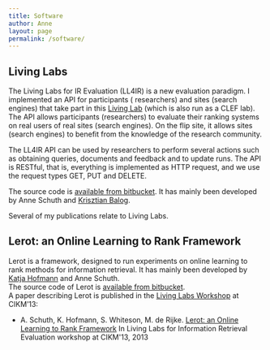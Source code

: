 ```yaml
---
title: Software
author: Anne
layout: page
permalink: /software/
---
```


## Living Labs

The Living Labs for IR Evaluation (LL4IR) is a new evaluation paradigm. I implemented an API for participants (
researchers) and sites (search engines) that take part in this [Living Lab](http://living-labs.net/) (which is also run
as a CLEF lab). The API allows participants (researchers) to evaluate their ranking systems on real users of real
sites (search engines). On the flip site, it allows sites (search engines) to benefit from the knowledge of the research
community.

The LL4IR API can be used by researchers to perform several actions such as obtaining queries, documents and feedback
and to update runs. The API is RESTful, that is, everything is implemented as HTTP request, and we use the request types
GET, PUT and DELETE.

The source code is [available from bitbucket](https://bitbucket.org/living-labs/ll-api). It has mainly been developed by
Anne Schuth and [Krisztian Balog](http://krisztianbalog.com/).

Several of my publications relate to Living Labs.

## Lerot: an Online Learning to Rank Framework

Lerot is a framework, designed to run experiments on online learning to rank methods for information retrieval. It has
mainly been developed by [Katja Hofmann](http://khofm.wordpress.com/) and Anne Schuth.  
The source code of Lerot is [available from bitbucket](https://bitbucket.org/ilps/lerot).  
A paper describing Lerot is published in the [Living Labs Workshop](http://living-labs.net/ll13/) at CIKM’13:

- A. Schuth, K. Hofmann, S. Whiteson, M. de
  Rijke. [Lerot: an Online Learning to Rank Framework](http://www.anneschuth.nl/wp-content/uploads/2013/09/cikm-livinglab-2013-lerot.pdf)
  In Living Labs for Information Retrieval Evaluation workshop at CIKM'13, 2013 
